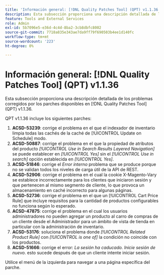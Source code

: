 ```yaml
---
title: 'Información general: [!DNL Quality Patches Tool] (QPT) v1.1.36'
description: Esta subsección proporciona una descripción detallada de los problemas corregidos por los parches disponibles en [!DNL Quality Patches Tool] (QPT) v1.1.36.
feature: Tools and External Services
role: Admin
exl-id: 5b7096e5-e36d-4c4d-8ba2-3cb8dbfc8002
source-git-commit: 7718a835e343ae7da9ff79f690503b4ee1d140fc
workflow-type: tm+mt
source-wordcount: '223'
ht-degree: 0%

---
```


# Información general: [!DNL Quality Patches Tool] (QPT) v1.1.36

Esta subsección proporciona una descripción detallada de los problemas corregidos por los parches disponibles en [!DNL Quality Patches Tool] (QPT) v1.1.36.

QPT v1.1.36 incluye los siguientes parches:

1. **ACSD-53239**: corrige el problema en el que el indexador de inventario limpia todas las cachés de la caché de [!UICONTROL Update on Schedule] modo.
1. **ACSD-50887**: corrige el problema en el que la propiedad de atributos del producto *[!UICONTROL Use in Search Results Layered Navigation]* se puede establecer en *[!UICONTROL Yes]* sin el *[!UICONTROL Use in search]* opción establecida en *[!UICONTROL Yes]*.
1. **ACSD-51846**: corrige el *Error interno* problema que se produce porque no se validan todos los niveles de carga útil de la API de REST.
1. **ACSD-52906**: corrige el problema en el cual la cookie X-Magento-Vary se establece incorrectamente para los clientes que iniciaron sesión y que pertenecen al mismo segmento de cliente, lo que provoca un almacenamiento en caché incorrecto para algunas páginas.
1. **ACSD-52736**: corrige el problema en el que un [!UICONTROL Cart Price Rule] que incluye requisitos para la cantidad de productos configurables no funciona según lo esperado.
1. **ACSD-47875**: corrige el problema en el cual los usuarios administradores no pueden agregar un producto al carro de compras de un cliente desde el Administrador para un ámbito de vista de tienda en particular con la administración de inventario.
1. **ACSD-53176**: soluciona el problema donde *[!UICONTROL Related Product Rule]* con *[!UICONTROL is one of]* la condición no coincide con los productos.
1. **ACSD-51666**: corrige el error: *La sesión ha caducado. Inicie sesión de nuevo.* esto sucede después de que un cliente intente iniciar sesión.

Utilice el menú de la izquierda para navegar a una página específica del parche.
